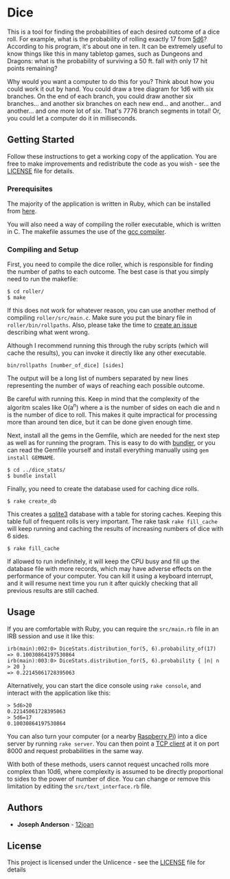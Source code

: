 # Dice

This is a tool for finding the probabilities of each desired outcome of a dice roll. For example, what is the probability of rolling exactly 17 from [5d6](https://en.wikipedia.org/wiki/Dice_notation)? According to his program, it's about one in ten. It can be extremely useful to know things like this in many tabletop games, such as Dungeons and Dragons: what is the probability of surviving a 50 ft. fall with only 17 hit points remaining?

Why would you want a computer to do this for you? Think about how you could work it out by hand. You could draw a tree diagram for 1d6 with six branches. On the end of each branch, you could draw another six branches... and another six branches on each new end... and another... and another... and one more lot of six. That's 7776 branch segments in total! Or, you could let a computer do it in milliseconds.

## Getting Started

Follow these instructions to get a working copy of the application. You are free to make improvements and redistribute the code as you wish - see the [LICENSE](LICENSE) file for details.

### Prerequisites

The majority of the application is written in Ruby, which can be installed from [here](https://www.ruby-lang.org/en/).

You will also need a way of compiling the roller executable, which is written in C. The makefile assumes the use of the [gcc compiler](https://gcc.gnu.org).

### Compiling and Setup

First, you need to compile the dice roller, which is responsible for finding the number of paths to each outcome. The best case is that you simply need to run the makefile:

````
$ cd roller/
$ make
````

If this does not work for whatever reason, you can use another method of compiling `roller/src/main.c`. Make sure you put the binary file in `roller/bin/rollpaths`. Also, please take the time to [create an issue](https://github.com/12joan/dice/issues) describing what went wrong.

Although I recommend running this through the ruby scripts (which will cache the results), you can invoke it directly like any other executable.

```
bin/rollpaths [number_of_dice] [sides]
```

The output will be a long list of numbers separated by new lines representing the number of ways of reaching each possible outcome.

Be careful with running this. Keep in mind that the complexity of the algoritm scales like O(a<sup>n</sup>) where a is the number of sides on each die and n is the number of dice to roll. This makes it quite impractical for processing more than around ten dice, but it can be done given enough time.

Next, install all the gems in the Gemfile, which are needed for the next step as well as for running the program. This is easy to do with [bundler](http://bundler.io), or you can read the Gemfile yourself and install everything manually using `gem install GEMNAME`.

```
$ cd ../dice_stats/
$ bundle install
```

Finally, you need to create the database used for caching dice rolls.

```
$ rake create_db
```

This creates a [sqlite3](https://sqlite.org) database with a table for storing caches. Keeping this table full of frequent rolls is very important. The rake task `rake fill_cache` will keep running and caching the results of increasing numbers of dice with 6 sides.

```
$ rake fill_cache
```

If allowed to run indefinitely, it will keep the CPU busy and fill up the database file with more records, which may have adverse effects on the performance of your computer. You can kill it using a keyboard interrupt, and it will resume next time you run it after quickly checking that all previous results are still cached. 

## Usage

If you are comfortable with Ruby, you can require the `src/main.rb` file in an IRB session and use it like this:

```
irb(main):002:0> DiceStats.distribution_for(5, 6).probability_of(17)
=> 0.10030864197530864
irb(main):003:0> DiceStats.distribution_for(5, 6).probability { |n| n > 20 }
=> 0.22145061728395063
```

Alternatively, you can start the dice console using `rake console`, and interact with the application like this:

```
> 5d6>20
0.22145061728395063
> 5d6=17
0.10030864197530864
```

You can also turn your computer (or a nearby [Raspberry Pi](https://www.raspberrypi.org)) into a dice server by running `rake server`. You can then point a [TCP client](https://en.wikipedia.org/wiki/Transmission_Control_Protocol) at it on port 8000 and request probabilities in the same way.

With both of these methods, users cannot request uncached rolls more complex than 10d6, where complexity is assumed to be directly proportional to sides to the power of number of dice. You can change or remove this limitation by editing the `src/text_interface.rb` file.

## Authors

* **Joseph Anderson** - [12joan](https://github.com/12joan)

## License

This project is licensed under the Unlicence - see the [LICENSE](LICENSE) file for details

